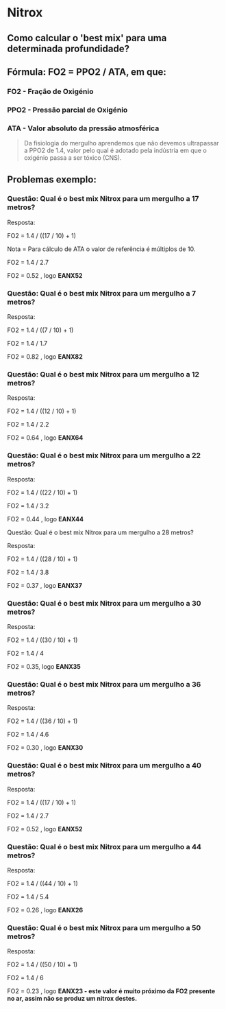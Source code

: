 # Nitrox

## Como calcular o 'best mix' para uma determinada profundidade?

## Fórmula: FO2 = PPO2 / ATA, em que:

### FO2 - Fração de Oxigénio
### PPO2 - Pressão parcial de Oxigénio
### ATA - Valor absoluto da pressão atmosférica 

> Da fisiologia do mergulho aprendemos que não devemos ultrapassar a PPO2 de 1.4, 
valor pelo qual é adotado pela indústria em que o oxigénio passa a ser tóxico (CNS).

## Problemas exemplo:

### Questão: Qual é o best mix Nitrox para um mergulho a 17 metros?

Resposta:

FO2 = 1.4 / ((17 / 10) + 1)

Nota = Para cálculo de ATA o valor de referência é múltiplos de 10.

FO2 = 1.4 / 2.7

FO2 =  0.52 , logo **EANX52**

### Questão: Qual é o best mix Nitrox para um mergulho a 7 metros?

Resposta:

FO2 = 1.4 / ((7 / 10) + 1)

FO2 = 1.4 / 1.7

FO2 = 0.82 , logo **EANX82**

### Questão: Qual é o best mix Nitrox para um mergulho a 12 metros? 

Resposta:

FO2 = 1.4 / ((12 / 10) + 1)

FO2 = 1.4 / 2.2

FO2 = 0.64 , logo **EANX64**

### Questão: Qual é o best mix Nitrox para um mergulho a 22 metros?

Resposta:

FO2 = 1.4 / ((22 / 10) + 1)

FO2 = 1.4 / 3.2

FO2 = 0.44 , logo **EANX44**

Questão: Qual é o best mix Nitrox para um mergulho a 28 metros?

Resposta:

FO2 = 1.4 / ((28 / 10) + 1)

FO2 = 1.4 / 3.8

FO2 = 0.37 , logo **EANX37**

### Questão: Qual é o best mix Nitrox para um mergulho a 30 metros?

Resposta:

FO2 = 1.4 / ((30 / 10) + 1)

FO2 = 1.4 / 4

FO2 = 0.35, logo **EANX35**

### Questão: Qual é o best mix Nitrox para um mergulho a 36 metros?

Resposta:

FO2 = 1.4 / ((36 / 10) + 1)

FO2 = 1.4 / 4.6

FO2 = 0.30 , logo **EANX30**

### Questão: Qual é o best mix Nitrox para um mergulho a 40 metros?

Resposta:

FO2 = 1.4 / ((17 / 10) + 1)

FO2 = 1.4 / 2.7

FO2 = 0.52 , logo **EANX52**

### Questão: Qual é o best mix Nitrox para um mergulho a 44 metros?

Resposta:

FO2 = 1.4 / ((44 / 10) + 1)

FO2 = 1.4 / 5.4

FO2 = 0.26 , logo **EANX26**

### Questão: Qual é o best mix Nitrox para um mergulho a 50 metros?

Resposta:

FO2 = 1.4 / ((50 / 10) + 1)

FO2 = 1.4 / 6

FO2 = 0.23 , logo **EANX23 - este valor é muito próximo da FO2 presente no ar, assim não se produz um nitrox destes.**

